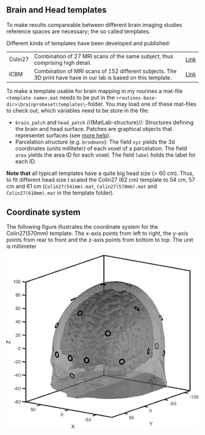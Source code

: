 ## Brain and Head templates

To make results compareable between different brain imaging studies reference spaces are necessary; the so called templates. 

Different kinds of templates have been developed and published:

| | | |
| --- | --- | --- |
| Colin27 | Combination of 27 MRI scans of the same subject, thus comprising high detail. | [Link](http://nist.mni.mcgill.ca/?p=935) |
| ICBM | Combination of MRI scans of 152 different subjects. The 3D print have have in our lab is based on this template. | [Link](http://www.bic.mni.mcgill.ca/ServicesAtlases/ICBM152NLin2009) |

To make a template usable for brain mapping in my rourines a mat-file `<template name>.mat` needs to be put in the `<routines-base-dir>\brainprobeset\templates\`-folder. You may load one of these mat-files to check out, which variables need to be store in the file:

  * `brain_patch` and `head_patch` //(MatLab-structure)//: Structures defining the brain and head surface. Patches are graphical objects that representet surfaces (see [more help](https://de.mathworks.com/help/matlab/ref/patch.html)).
  * Parcelation structure (e.g. `brodmann`): The field `xyz` yields the 3d coordinates (units milliteter) of each voxel of a parcelation. The field `area` yields the area ID for each voxel. The field `label` holds the label for each ID.

**Note that** all typicall templates have a quite big head size (> 60 cm). Thus, to fit different head size I scaled the Colin27 (62 cm) template to 54 cm, 57 cm and 61 cm (`Colin27(541mm).mat`, `Colin27(570mm).mat` and `Colin27(610mm).mat` in the template folder).


## Coordinate system

The following figure illustrates the coordinate system for the Colin27(570mm) template. The x-axis points from left to right, the y-axis points from rear to front and the z-axis points from bottom to top. The unit is millimeter

![brain_coordsystem](../assets/brain_coordsystem.png)

